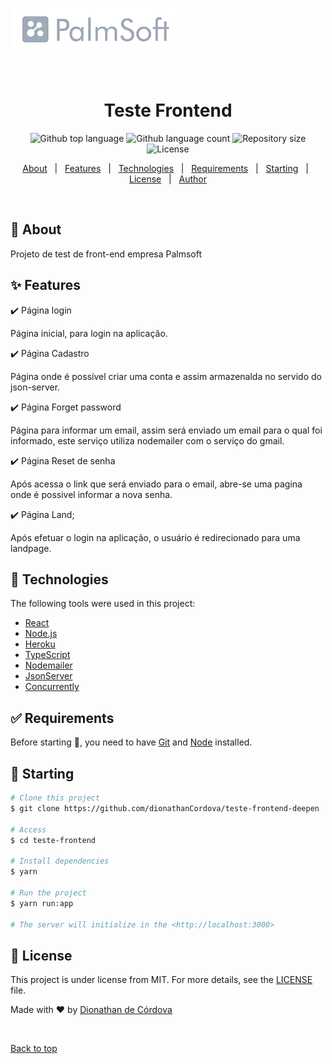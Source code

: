 ![](./images/testePageBg.png)
<div align="center" id="top"> 

  &#xa0;

  <!-- <a href="https://testefrontend.netlify.app">Demo</a> -->
</div>

<h1 align="center">Teste Frontend</h1>

<p align="center">
  <img alt="Github top language" src="https://img.shields.io/github/languages/top/dionathanCordova/teste-frontend-deepen?color=56BEB8">

  <img alt="Github language count" src="https://img.shields.io/github/languages/count/dionathanCordova/teste-frontend-deepen?color=56BEB8">

  <img alt="Repository size" src="https://img.shields.io/github/repo-size/dionathanCordova/teste-frontend-deepen?color=56BEB8">

  <img alt="License" src="https://img.shields.io/github/license/dionathanCordova/teste-frontend-deepen?color=56BEB8">

  <!-- <img alt="Github issues" src="https://img.shields.io/github/issues/dionathanCordova/teste-frontend-deepen?color=56BEB8" /> -->

  <!-- <img alt="Github forks" src="https://img.shields.io/github/forks/dionathanCordova/teste-frontend-deepen?color=56BEB8" /> -->

  <!-- <img alt="Github stars" src="https://img.shields.io/github/stars/dionathanCordova/teste-frontend-deepen?color=56BEB8" /> -->
</p>

<!-- Status -->

<!-- <h4 align="center"> 
	🚧  Teste Frontend 🚀 Under construction...  🚧
</h4> 

<hr> -->

<p align="center">
  <a href="#dart-about">About</a> &#xa0; | &#xa0; 
  <a href="#sparkles-features">Features</a> &#xa0; | &#xa0;
  <a href="#rocket-technologies">Technologies</a> &#xa0; | &#xa0;
  <a href="#white_check_mark-requirements">Requirements</a> &#xa0; | &#xa0;
  <a href="#checkered_flag-starting">Starting</a> &#xa0; | &#xa0;
  <a href="#memo-license">License</a> &#xa0; | &#xa0;
  <a href="https://github.com/dionathanCordova" target="_blank">Author</a>
</p>

<br>

## :dart: About ##

Projeto de test de front-end empresa Palmsoft

## :sparkles: Features ##

:heavy_check_mark: Página login

Página inicial, para login na aplicação.

:heavy_check_mark: Página Cadastro

Página onde é possível criar uma conta e assim armazenalda no servido do json-server.

:heavy_check_mark: Página Forget password

Página para informar um email, assim será enviado um email para o qual foi informado, este serviço utiliza nodemailer com o serviço do gmail.

:heavy_check_mark: Página Reset de senha

Após acessa o link que será enviado para o email, abre-se uma pagina onde é possivel informar a nova senha.

:heavy_check_mark: Página Land;

Após efetuar o login na aplicação, o usuário é redirecionado para uma landpage.

## :rocket: Technologies ##

The following tools were used in this project:

- [React](https://pt-br.reactjs.org/)
- [Node.js](https://nodejs.org/en/)
- [Heroku](www.heroku.com)
- [TypeScript](https://www.typescriptlang.org/)
- [Nodemailer](https://nodemailer.com/about/)
- [JsonServer](https://www.npmjs.com/package/json-server)
- [Concurrently](https://www.npmjs.com/package/concurrently)

## :white_check_mark: Requirements ##

Before starting :checkered_flag:, you need to have [Git](https://git-scm.com) and [Node](https://nodejs.org/en/) installed.

## :checkered_flag: Starting ##

```bash
# Clone this project
$ git clone https://github.com/dionathanCordova/teste-frontend-deepen

# Access
$ cd teste-frontend

# Install dependencies
$ yarn

# Run the project
$ yarn run:app

# The server will initialize in the <http://localhost:3000>
```

## :memo: License ##

This project is under license from MIT. For more details, see the [LICENSE](LICENSE.md) file.


Made with :heart: by <a href="https://github.com/dionathanCordova" target="_blank">Dionathan de Córdova</a>

&#xa0;

<a href="#top">Back to top</a>
